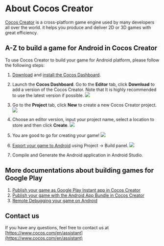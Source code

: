 # About Cocos Creator

[Cocos Creator](https://www.cocos.com/en/creator) is a cross-platform game engine used by many developers all over the world. it helps you produce and deliver 2D or 3D games with great efficiency.

## A-Z to build a game for Android in Cocos Creator

To use Cocos Creator to build your game for Android platform, please follow the following steps:

1. [Download](https://www.cocos.com/en/creator/download) and [install the Cocos Dashboard](https://docs.cocos.com/creator/manual/en/getting-started/install/).

2. Launch the **Cocos Dashboard**. Go to the **Editor** tab, click **Download** to add a version of the Cocos Creator. Note that It is highly recommended to use the latest version if possible.
![](https://files.mdnice.com/user/21366/ff2e3686-7335-4786-8856-25fc17dc498a.png)

3. Go to the **Project** tab, click **New** to create a new Cocos Creator project.
![](https://files.mdnice.com/user/21366/d3f7663e-ffcf-4e5f-813a-837b2747f345.png)

4. Choose an editor version, input your project name, select a location to store and then click **Create**.
![](https://files.mdnice.com/user/21366/e868a20a-750f-479e-b227-398bfcbeebe2.png)

5. You are good to go for creating your game!
![](https://files.mdnice.com/user/21366/1d72fe6f-a355-40ea-bd7f-9c3c61af1513.jpg)



6. [Export your game to Android](https://docs.cocos.com/creator/manual/en/editor/publish/native-options.html#build-for-android) using Project -> Build panel.
![](https://files.mdnice.com/user/21366/75fc90fb-548a-4205-9b31-748ad2ae4233.png)

7. Compile and Generate the Android application in Android Studio.

## More documentations about building games for Google Play

1. [Publish your game as Google Play Instant app in Cocos Creator](./2-PublishAsGooglePlayInstant.md)
2. [Publish your game with the Android App Bundle in Cocos Creator](./3-PublishWithAAB.md)
3. [Remote Debugging your game on Android](./4-RemoteDebugging.md)

## Contact us
If you have any questions, feel free to contact us at [https://www.cocos.com/en/assistant](https://www.cocos.com/en/assistant)
